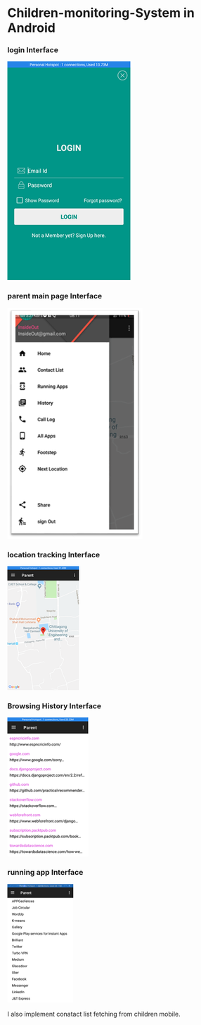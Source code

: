 # Children-monitoring-System in Android

### login Interface
![](results/login.png)

### parent main page Interface
![](results/main.png)

### location tracking Interface
![](results/location.png)

### Browsing History Interface
![](results/history.png)

### running app Interface
![](/results/app.png)

I also implement conatact list fetching from children mobile.
